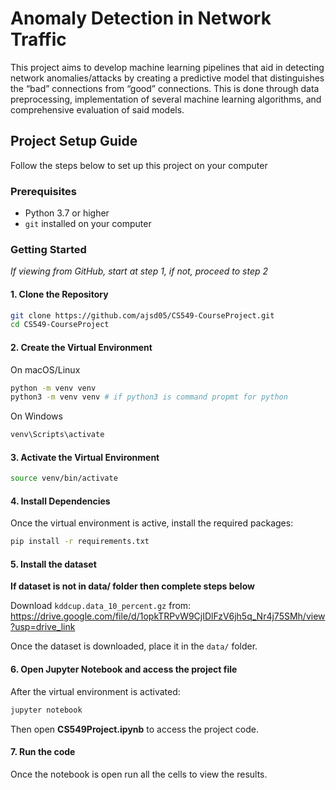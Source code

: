# Anomaly Detection in Network Traffic
This project aims to develop machine learning pipelines that aid in detecting network
anomalies/attacks by creating a predictive model that distinguishes the “bad” connections
from “good” connections. This is done through data preprocessing, implementation of
several machine learning algorithms, and comprehensive evaluation of said models.
## Project Setup Guide

Follow the steps below to set up this project on your computer

### Prerequisites

- Python 3.7 or higher
- `git` installed on your computer

### Getting Started

*If viewing from GitHub, start at step 1, if not, proceed to step 2*
#### 1. Clone the Repository

```bash
git clone https://github.com/ajsd05/CS549-CourseProject.git
cd CS549-CourseProject
```

#### 2. Create the Virtual Environment

On macOS/Linux
```bash
python -m venv venv
python3 -m venv venv # if python3 is command propmt for python
```


On Windows
```cmd
venv\Scripts\activate
```

#### 3. Activate the Virtual Environment
```bash
source venv/bin/activate
```

#### 4. Install Dependencies

Once the virtual environment is active, install the required packages:
```bash
pip install -r requirements.txt
```
#### 5. Install the dataset
**If dataset is not in data/ folder then complete steps below**

Download `kddcup.data_10_percent.gz` from: https://drive.google.com/file/d/1opkTRPvW9CjIDlFzV6jh5q_Nr4j75SMh/view?usp=drive_link 

Once the dataset is downloaded, place it in the `data/` folder.

#### 6. Open Jupyter Notebook and access the project file
After the virtual environment is activated:
```bash
jupyter notebook
```
Then open **CS549Project.ipynb** to access the project code.
#### 7. Run the code
Once the notebook is open run all the cells to view the results.

